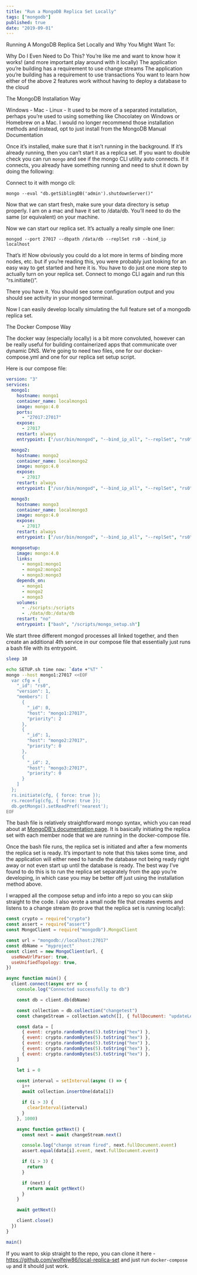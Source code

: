 ```yaml
---
title: "Run a MongoDB Replica Set Locally"
tags: ["mongodb"]
published: true
date: "2019-09-01"
---
```


Running A MongoDB Replica Set Locally and Why You Might Want To:

Why Do I Even Need to Do This?
You’re like me and want to know how it works! (and more important play around with it locally)
The application you’re building has a requirement to use change streams
The application you’re building has a requirement to use transactions
You want to learn how either of the above 2 features work without having to deploy a database to the cloud

The MongoDB Installation Way

Windows - Mac - Linux - It used to be more of a separated installation, perhaps you’re used to using something like Chocolatey on Windows or Homebrew on a Mac. I would no longer recommend those installation methods and instead, opt to just install from the MongoDB Manual Documentation

Once it’s installed, make sure that it isn’t running in the background. If it’s already running, then you can’t start it as a replica set. If you want to double check you can run `mongo` and see if the mongo CLI utility auto connects. If it connects, you already have something running and need to shut it down by doing the following:

Connect to it with mongo cli:

`mongo --eval "db.getSiblingDB('admin').shutdownServer()"`

Now that we can start fresh, make sure your data directory is setup properly. I am on a mac and have it set to /data/db. You’ll need to do the same (or equivalent) on your machine.

Now we can start our replica set. It’s actually a really simple one liner:

`mongod --port 27017 --dbpath /data/db --replSet rs0 --bind_ip localhost`

That’s it! Now obviously you could do a lot more in terms of binding more nodes, etc. but if you’re reading this, you were probably just looking for an easy way to get started and here it is. You have to do just one more step to actually turn on your replica set. Connect to mongo CLI again and run this “rs.initiate()”.

There you have it. You should see some configuration output and you should see activity in your mongod terminal.

Now I can easily develop locally simulating the full feature set of a mongodb replica set.

The Docker Compose Way

The docker way (especially locally) is a bit more convoluted, however can be really useful for building containerized apps that communicate over dynamic DNS. We’re going to need two files, one for our docker-compose.yml and one for our replica set setup script.

Here is our compose file:

```yml
version: "3"
services:
  mongo1:
    hostname: mongo1
    container_name: localmongo1
    image: mongo:4.0
    ports:
      - "27017:27017"
    expose:
      - 27017
    restart: always
    entrypoint: ["/usr/bin/mongod", "--bind_ip_all", "--replSet", "rs0"]

  mongo2:
    hostname: mongo2
    container_name: localmongo2
    image: mongo:4.0
    expose:
      - 27017
    restart: always
    entrypoint: ["/usr/bin/mongod", "--bind_ip_all", "--replSet", "rs0"]

  mongo3:
    hostname: mongo3
    container_name: localmongo3
    image: mongo:4.0
    expose:
      - 27017
    restart: always
    entrypoint: ["/usr/bin/mongod", "--bind_ip_all", "--replSet", "rs0"]

  mongosetup:
    image: mongo:4.0
    links:
      - mongo1:mongo1
      - mongo2:mongo2
      - mongo3:mongo3
    depends_on:
      - mongo1
      - mongo2
      - mongo3
    volumes:
      - ./scripts:/scripts
      - ./data/db:/data/db
    restart: "no"
    entrypoint: ["bash", "/scripts/mongo_setup.sh"]
```

We start three different mongod processes all linked together, and then create an additional 4th service in our compose file that essentially just runs a bash file with its entrypoint.

```bash
sleep 10

echo SETUP.sh time now: `date +"%T" `
mongo --host mongo1:27017 <<EOF
  var cfg = {
    "_id": "rs0",
    "version": 1,
    "members": [
      {
        "_id": 0,
        "host": "mongo1:27017",
        "priority": 2
      },
      {
        "_id": 1,
        "host": "mongo2:27017",
        "priority": 0
      },
      {
        "_id": 2,
        "host": "mongo3:27017",
        "priority": 0
      }
    ]
  };
  rs.initiate(cfg, { force: true });
  rs.reconfig(cfg, { force: true });
  db.getMongo().setReadPref('nearest');
EOF
```

The bash file is relatively straightforward mongo syntax, which you can read about at [MongoDB's documentation page](https://docs.mongodb.com/manual/reference/replica-configuration/). It is basically initiating the replica set with each member node that we are running in the docker-compose file.

Once the bash file runs, the replica set is initiated and after a few moments the replica set is ready. It’s important to note that this takes some time, and the application will either need to handle the database not being ready right away or not even start up until the database is ready. The best way I’ve found to do this is to run the replica set separately from the app you’re developing, in which case you may be better off just using the installation method above.

I wrapped all the compose setup and info into a repo so you can skip straight to the code. I also wrote a small node file that creates events and listens to a change stream (to prove that the replica set is running locally):

```js
const crypto = require("crypto")
const assert = require("assert")
const MongoClient = require("mongodb").MongoClient

const url = "mongodb://localhost:27017"
const dbName = "myproject"
const client = new MongoClient(url, {
  useNewUrlParser: true,
  useUnifiedTopology: true,
})

async function main() {
  client.connect(async err => {
    console.log("Connected successfully to db")

    const db = client.db(dbName)

    const collection = db.collection("changetest")
    const changeStream = collection.watch([], { fullDocument: "updateLookup" })

    const data = [
      { event: crypto.randomBytes(5).toString("hex") },
      { event: crypto.randomBytes(5).toString("hex") },
      { event: crypto.randomBytes(5).toString("hex") },
      { event: crypto.randomBytes(5).toString("hex") },
      { event: crypto.randomBytes(5).toString("hex") },
    ]

    let i = 0

    const interval = setInterval(async () => {
      i++
      await collection.insertOne(data[i])

      if (i > 3) {
        clearInterval(interval)
      }
    }, 1000)

    async function getNext() {
      const next = await changeStream.next()

      console.log("change stream fired", next.fullDocument.event)
      assert.equal(data[i].event, next.fullDocument.event)

      if (i > 3) {
        return
      }

      if (next) {
        return await getNext()
      }
    }

    await getNext()

    client.close()
  })
}

main()
```

If you want to skip straight to the repo, you can clone it here - https://github.com/wolfejw86/local-replica-set and just run `docker-compose up` and it should just work.
